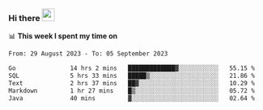 ### Hi there <a href="https://www.gautamkrishnar.com/"><img src="https://media.giphy.com/media/hvRJCLFzcasrR4ia7z/giphy.gif" width="25px"></a>

📊 **This week I spent my time on**

<!--START_SECTION:waka-->

```txt
From: 29 August 2023 - To: 05 September 2023

Go               14 hrs 2 mins   █████████████▓░░░░░░░░░░░   55.15 %
SQL              5 hrs 33 mins   █████▒░░░░░░░░░░░░░░░░░░░   21.86 %
Text             2 hrs 37 mins   ██▓░░░░░░░░░░░░░░░░░░░░░░   10.29 %
Markdown         1 hr 27 mins    █▒░░░░░░░░░░░░░░░░░░░░░░░   05.72 %
Java             40 mins         ▓░░░░░░░░░░░░░░░░░░░░░░░░   02.64 %
```

<!--END_SECTION:waka-->
